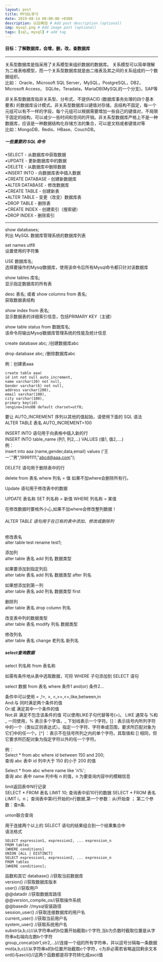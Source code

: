 ```yaml
---
layout: post
title: MYSQL学习 
date: 2019-08-14 00:00:00 +0300
description: 以后再加 # Add post description (optional)
img: mysql.png # Add image post (optional)
tags: [sql, mysql] # add tag
---
```



#### 目标：了解数据库，会增，删，改，查数据库

---

关系型数据库是指采用了关系模型来组织数据的数据库。
关系模型可以简单理解为二维表格模型，而一个关系型数据库就是由二维表及其之间的关系组成的一个数据组织。  
比如：
Oracle，Microsoft SQL Server，MySQL，PostgreSQL，DB2，
Microsoft Access， SQLite，Teradata，MariaDB(MySQL的一个分支)，SAP等

非关系型数据库指非关系型、分布式、不提供ACID (数据库事务处理的四个基本要素) 的数据库设计模式。非关系型数据库以键值对存储，且结构不固定，每一个元组可以有不一样的字段，每个元组可以根据需要增加一些自己的键值对，不局限于固定的结构，可以减少一些时间和空间的开销。非关系型数据库严格上不是一种数据库，应该是一种数据结构化存储方法的集合，可以是文档或者键值对等  
比如：MongoDB、Redis、HBase、CouchDB。

##### 一些重要的 SQL 命令

•SELECT - 从数据库中获取数据<br>
•UPDATE - 更新数据库中的数据<br>
•DELETE - 从数据库中删除数据<br>
•INSERT INTO - 向数据库表中插入数据<br>
•CREATE DATABASE - 创建新数据库  
•ALTER DATABASE - 修改数据库  
•CREATE TABLE - 创建新表  
•ALTER TABLE - 变更（改变）数据库表  
•DROP TABLE - 删除表  
•CREATE INDEX - 创建索引（搜索键）  
•DROP INDEX - 删除索引  

---


show databases; <br>
列出 MySQL 数据库管理系统的数据库列表 <br>

set names utf8  
设置使用的字符集

USE 数据库名; <br>
选择要操作的Mysql数据库，使用该命令后所有Mysql命令都只针对该数据库  

show tables 库名; <br>
显示指定数据库的所有表


desc 表名;   或者  show columns from 表名;  
获取数据表结构  

show index from 表名;  
显示数据表的详细索引信息，包括PRIMARY KEY（主键）

show table status from 数据库名;  
该命令将输出Mysql数据库管理系统的性能及统计信息


create database abc; /创建数据库abc

drop database abc; /删除数据库abc

例：创建表aaa
```
create table aaa(
id int not null auto_increment,
name varchar(20) not null,
Gender varchar(6) not null,
address varchar(200), 
email varchar(100), 
city varchar(100), 
primary key(id)
)engine=InnoDB default charset=utf8;
```
要让 AUTO_INCREMENT 序列以其他的值起始，请使用下面的 SQL 语法  
ALTER TABLE 表名 AUTO_INCREMENT=100

INSERT INTO 语句用于向表格中插入新的行   
INSERT INTO table_name (列1, 列2,...) VALUES (值1, 值2,....)  
例：  
insert into aaa (name,gender,data,email)
values
('王一',"男",19991111,"abcd@aaa.com");

DELETE 语句用于删除表中的行  

delete from 表名 where 列名 = 值
如果不加where会删除所有行。

Update 语句用于修改表中的数据

UPDATE 表名称 SET 列名称 = 新值 WHERE 列名称 = 某值  

在修改数据时要格外小心,如果不加where会修改整列数据！


###### ALTER TABLE 语句用于在已有的表中添加、修改或删除列  
修改表名  
alter table test rename test1;   

添加列  
alter table 表名 add 列名 数据类型 

如果要添加到指定列后  
alter table 表名 add 列名 数据类型 after 列名 

如果想添加到第一列  
alter table 表名 add 列名 数据类型 first  

删除列  
alter table 表名 drop column 列名  

改变表中列的数据类型   
alter table 表名 modify 列名 数据类型  

修改列名  
alter table 表名 change  老列名 新列名

##### select查询数据  
select 列名称 from 表名称 

如需有条件地从表中选取数据，可将 WHERE 子句添加到 SELECT 语句


select 数据 from 表名 where 条件1 and(or) 条件2...


条件中可以使用 = ,!=, >, <,>=,<=,like,between,in  
And:与 同时满足两个条件的值  
Or:或 满足其中一个条件的值  
Not:非 满足不包含该条件的值 
可以使用LIKE子句代替等号(=)。
LIKE 通常与 %和_ 一同使用，% 表示多个字值，_ 下划线表示一个字符。[]：表示括号内所列字符中的一个（类似正则表达式）。指定一个字符、字符串或范围，要求所匹配对象为它们中的任一个。[^] ：表示不在括号所列之内的单个字符。其取值和 [] 相同，但它要求所匹配对象为指定字符以外的任一个字符。

例：  
Select * from abc where id between 150 and 200;  
查询 abc 表中 id 列中大于 150 的小于 200 的值

Select * from abc where name like 'n%';  
查询 abc 表中 name 列中有 n 的值，n 为要查询内容中的模糊信息 

limit返回表中N行记录  
SELECT * FROM 表名 LIMIT 10;
查询表中前10行的数据
SELECT * FROM 表名 LIMIT i，n；
查询表中第i行开始的n行数据,第一个参数：从i开始查 ； 第二个参数：查n条.

union联合查询

用于连接两个以上的 SELECT 语句的结果组合到一个结果集合中  
语法格式
```
SELECT expression1, expression2, ... expression_n
FROM tables
[WHERE conditions]
UNION [ALL | DISTINCT]
SELECT expression1, expression2, ... expression_n
FROM tables
[WHERE conditions];
```
函数和其它
database() //获取当前数据库   
version() //获取数据库版本  
user() //获取用户  
@@datadir //获取数据库路径  
@@version_compile_os//获取操作系统  
@@basedir //mysql安装路径  
session_user() //获取连接数据库的用户名  
current_user() //获取当前用户名  
system_user() //获取系统用户名   
substr(a,b,c)//从字符串a的b位置开始截取c个字符,当b为负数时截取位置是从字符串a右端向左数b个字符   
group_concat(str1,str2,...)//连接一个组的所有字符串，并以逗号分隔每一条数据  
mid(a,b,c)//从字符串a的b位置开始截取c个字符，c为非必需若省略返回剩余文本  
ord()与ascii()//这两个函数都是将字符转化成ascii值 
